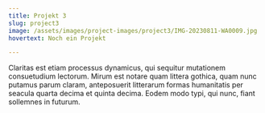 ```yaml
---
title: Projekt 3
slug: project3
image: /assets/images/project-images/project3/IMG-20230811-WA0009.jpg
hovertext: Noch ein Projekt

---
```

Claritas est etiam processus dynamicus, qui sequitur mutationem consuetudium lectorum. Mirum est notare quam littera gothica, quam nunc putamus parum claram, anteposuerit litterarum formas humanitatis per seacula quarta decima et quinta decima. Eodem modo typi, qui nunc, fiant sollemnes in futurum.